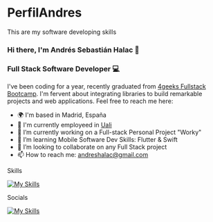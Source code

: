 # PerfilAndres
This are my software developing skills
### Hi there, I'm Andrés Sebastián Halac 👋

### Full Stack Software Developer 💻

I've been coding for a year, recently graduated from [4geeks Fullstack Bootcamp](https://4geeksacademy.com/). I'm fervent about integrating libraries to build remarkable projects and web applications. Feel free to reach me here:

- 🌍 I'm based in Madrid, España
- 🏢 I'm currently employeed in [Uali](https://uali.co/)
- 🔭 I’m currently working on a Full-stack Personal Project "Worky"
- 🧠 I’m learning Mobile Software Dev Skills: Flutter & Swift
- 👯 I’m looking to collaborate on any Full Stack project
- 📫 How to reach me: andreshalac@gmail.com

Skills

[![My Skills](https://skillicons.dev/icons?i=js,html,css,sass,bootstrap,react,docker,figma,firebase,flask,git,mysql,py,vscode)](https://skillicons.dev)

Socials

[![My Skills](https://skillicons.dev/icons?i=linkedin)](https://www.linkedin.com/in/andr%C3%A9s-sebasti%C3%A1n-halac-08476a139/)
